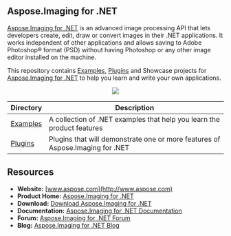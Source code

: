 ## Aspose.Imaging for .NET

[Aspose.Imaging for .NET](http://www.aspose.com/products/imaging/net) is an advanced image processing API that lets developers create, edit, draw or convert images in their .NET applications. It works independent of other applications and allows saving to Adobe Photoshop® format (PSD) without having Photoshop or any other image editor installed on the machine.

This repository contains [Examples](Examples), [Plugins](https://docs.aspose.com/display/imagingnet/Plugins) and Showcase projects for [Aspose.Imaging for .NET](https://products.aspose.com/imaging/net) to help you learn and write your own applications.

<p align="center">
  <a title="Download ZIP" href="https://github.com/aspose-imaging/Aspose.Imaging-for-.NET/archive/master.zip">
     <img src="http://i.imgur.com/hwNhrGZ.png" />
  </a>
</p>

Directory | Description
--------- | -----------
[Examples](Examples)  | A collection of .NET examples that help you learn the product features
[Plugins](Plugins)  | Plugins that will demonstrate one or more features of Aspose.Imaging for .NET

## Resources

+ **Website:** [www.aspose.com](http://www.aspose.com)
+ **Product Home:** [Aspose.Imaging for .NET](https://products.aspose.com/imaging/net)
+ **Download:** [Download Aspose.Imaging for .NET](https://downloads.aspose.com/imaging/net)
+ **Documentation:** [Aspose.Imaging for .NET Documentation](https://docs.aspose.com/display/imagingnet/Home)
+ **Forum:** [Aspose.Imaging for .NET Forum](https://products.aspose.com/imaging)
+ **Blog:** [Aspose.Imaging for .NET Blog](https://blog.aspose.com/category/aspose-products/aspose.imaging-product-family/)
